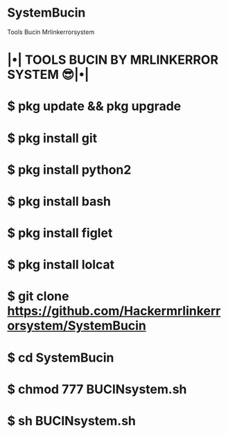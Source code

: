 # SystemBucin
Tools Bucin Mrlinkerrorsystem

# |•| TOOLS BUCIN BY MRLINKERROR SYSTEM 😎|•|

# $ pkg update && pkg upgrade
# $ pkg install git
# $ pkg install python2
# $ pkg install bash
# $ pkg install figlet
# $ pkg install lolcat
# $ git clone https://github.com/Hackermrlinkerrorsystem/SystemBucin
# $ cd SystemBucin
# $ chmod 777 BUCINsystem.sh
# $ sh BUCINsystem.sh
